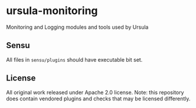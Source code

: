 # ursula-monitoring

Monitoring and Logging modules and tools used by Ursula

## Sensu

All files in `sensu/plugins` should have executable bit set.

## License

All original work released under Apache 2.0 license. Note: this repository does contain vendored plugins and checks that may be licensed differently.
